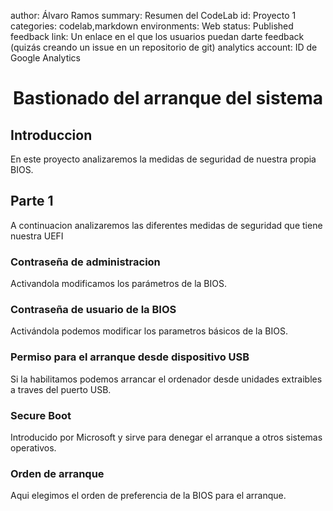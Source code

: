 author: Álvaro Ramos
summary: Resumen del CodeLab
id: Proyecto 1
categories: codelab,markdown
environments: Web
status: Published
feedback link: Un enlace en el que los usuarios puedan darte feedback (quizás creando un issue en un repositorio de git)
analytics account: ID de Google Analytics

# <p align="center">Bastionado del arranque del sistema</p>

## Introduccion
En este proyecto analizaremos la medidas de seguridad de nuestra propia BIOS.

## Parte 1
A continuacion analizaremos las diferentes medidas de seguridad que tiene nuestra UEFI

### Contraseña de administracion
Activandola modificamos los parámetros de la BIOS.



### Contraseña de usuario de la BIOS
Activándola podemos modificar los parametros básicos de la BIOS.



### Permiso para el arranque desde dispositivo USB
Si la habilitamos podemos arrancar el ordenador desde unidades extraibles a traves del puerto USB.



### Secure Boot
Introducido por Microsoft y sirve para denegar el arranque a otros sistemas operativos.



### Orden de arranque
Aqui elegimos el orden de preferencia de la BIOS para el arranque.

